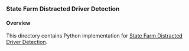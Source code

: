 ### State Farm Distracted Driver Detection

#### Overview
This directory contains Python implementation for [State Farm Distracted Driver Detection](https://www.kaggle.com/c/state-farm-distracted-driver-detection).
